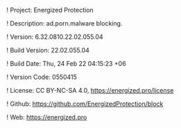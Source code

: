! Project: Energized Protection

! Description: ad.porn.malware blocking.

! Version: 6.32.0810.22.02.055.04

! Build Version: 22.02.055.04

! Build Date: Thu, 24 Feb 22 04:15:23 +06

! Version Code: 0550415

! License: CC BY-NC-SA 4.0, https://energized.pro/license

! Github: https://github.com/EnergizedProtection/block

! Web: https://energized.pro
